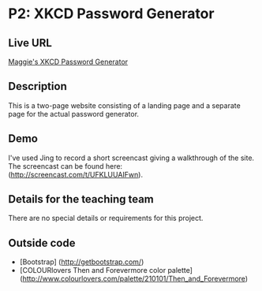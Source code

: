# P2: XKCD Password Generator

## Live URL
[Maggie's XKCD Password Generator](http://p2.maggiehasegawa.me)

## Description
This is a two-page website consisting of a landing page and a separate page for the actual password generator. 

## Demo
I've used Jing to record a short screencast giving a walkthrough of the site. The screencast can be found here: (http://screencast.com/t/UFKLUUAIFwn).

## Details for the teaching team
There are no special details or requirements for this project. 

## Outside code
* [Bootstrap] (http://getbootstrap.com/)
* [COLOURlovers Then and Forevermore color palette] (http://www.colourlovers.com/palette/210101/Then_and_Forevermore)